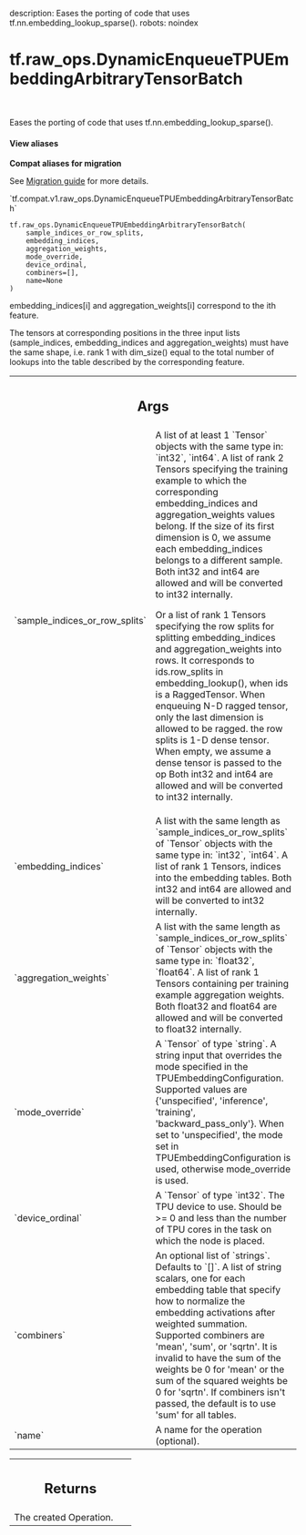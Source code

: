 description: Eases the porting of code that uses tf.nn.embedding_lookup_sparse().
robots: noindex

# tf.raw_ops.DynamicEnqueueTPUEmbeddingArbitraryTensorBatch

<!-- Insert buttons and diff -->

<table class="tfo-notebook-buttons tfo-api nocontent" align="left">

</table>



Eases the porting of code that uses tf.nn.embedding_lookup_sparse().

<section class="expandable">
  <h4 class="showalways">View aliases</h4>
  <p>
<b>Compat aliases for migration</b>
<p>See
<a href="https://www.tensorflow.org/guide/migrate">Migration guide</a> for
more details.</p>
<p>`tf.compat.v1.raw_ops.DynamicEnqueueTPUEmbeddingArbitraryTensorBatch`</p>
</p>
</section>

<pre class="devsite-click-to-copy prettyprint lang-py tfo-signature-link">
<code>tf.raw_ops.DynamicEnqueueTPUEmbeddingArbitraryTensorBatch(
    sample_indices_or_row_splits,
    embedding_indices,
    aggregation_weights,
    mode_override,
    device_ordinal,
    combiners=[],
    name=None
)
</code></pre>



<!-- Placeholder for "Used in" -->

embedding_indices[i] and aggregation_weights[i] correspond
to the ith feature.

The tensors at corresponding positions in the three input lists (sample_indices,
embedding_indices and aggregation_weights) must have the same shape, i.e. rank 1
with dim_size() equal to the total number of lookups into the table described by
the corresponding feature.

<!-- Tabular view -->
 <table class="responsive fixed orange">
<colgroup><col width="214px"><col></colgroup>
<tr><th colspan="2"><h2 class="add-link">Args</h2></th></tr>

<tr>
<td>
`sample_indices_or_row_splits`
</td>
<td>
A list of at least 1 `Tensor` objects with the same type in: `int32`, `int64`.
A list of rank 2 Tensors specifying the training example to which the
corresponding embedding_indices and aggregation_weights values belong.
If the size of its first dimension is 0, we assume each embedding_indices
belongs to a different sample. Both int32 and int64 are allowed and will
be converted to int32 internally.

Or a list of rank 1 Tensors specifying the row splits for splitting
embedding_indices and aggregation_weights into rows. It corresponds to
ids.row_splits in embedding_lookup(), when ids is a RaggedTensor. When
enqueuing N-D ragged tensor, only the last dimension is allowed to be ragged.
the row splits is 1-D dense tensor. When empty, we assume a dense tensor is
passed to the op Both int32 and int64 are allowed and will be converted to
int32 internally.
</td>
</tr><tr>
<td>
`embedding_indices`
</td>
<td>
A list with the same length as `sample_indices_or_row_splits` of `Tensor` objects with the same type in: `int32`, `int64`.
A list of rank 1 Tensors, indices into the embedding
tables. Both int32 and int64 are allowed and will be converted to
int32 internally.
</td>
</tr><tr>
<td>
`aggregation_weights`
</td>
<td>
A list with the same length as `sample_indices_or_row_splits` of `Tensor` objects with the same type in: `float32`, `float64`.
A list of rank 1 Tensors containing per training
example aggregation weights. Both float32 and float64 are allowed and will
be converted to float32 internally.
</td>
</tr><tr>
<td>
`mode_override`
</td>
<td>
A `Tensor` of type `string`.
A string input that overrides the mode specified in the
TPUEmbeddingConfiguration. Supported values are {'unspecified', 'inference',
'training', 'backward_pass_only'}. When set to 'unspecified', the mode set
in TPUEmbeddingConfiguration is used, otherwise mode_override is used.
</td>
</tr><tr>
<td>
`device_ordinal`
</td>
<td>
A `Tensor` of type `int32`.
The TPU device to use. Should be >= 0 and less than the number
of TPU cores in the task on which the node is placed.
</td>
</tr><tr>
<td>
`combiners`
</td>
<td>
An optional list of `strings`. Defaults to `[]`.
A list of string scalars, one for each embedding table that specify
how to normalize the embedding activations after weighted summation.
Supported combiners are 'mean', 'sum', or 'sqrtn'. It is invalid to have
the sum of the weights be 0 for 'mean' or the sum of the squared weights be
0 for 'sqrtn'. If combiners isn't passed, the default is to use 'sum' for
all tables.
</td>
</tr><tr>
<td>
`name`
</td>
<td>
A name for the operation (optional).
</td>
</tr>
</table>



<!-- Tabular view -->
 <table class="responsive fixed orange">
<colgroup><col width="214px"><col></colgroup>
<tr><th colspan="2"><h2 class="add-link">Returns</h2></th></tr>
<tr class="alt">
<td colspan="2">
The created Operation.
</td>
</tr>

</table>

